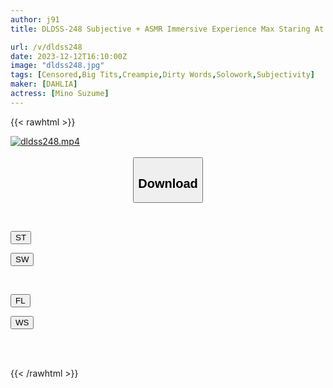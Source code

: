 ```yaml
---
author: j91
title: DLDSS-248 Subjective + ASMR Immersive Experience Max Staring At You Carefully And Whispering Dirty Talk With Guaranteed Creampie Beauty Salon Suzume Mino

url: /v/dldss248
date: 2023-12-12T16:10:00Z
image: "dldss248.jpg"
tags: [Censored,Big Tits,Creampie,Dirty Words,Solowork,Subjectivity]
maker: [DAHLIA]
actress: [Mino Suzume]
---
```



{{< rawhtml >}}

<div class="video" data-videoid="A1kGQqdRRpHXRWG">
    <a href="javascript:;">
        <img src="/v/dldss248/dldss248.jpg" width="WIDTH" height="HEIGHT" alt="dldss248.mp4" loading="lazy">
    </a>
</div>

<script type="text/javascript" src="https://j91.asia/asset/on-demand-st.js"></script>

<br>
  <link rel="stylesheet" href="https://j91.asia/asset/bs5.css">
  
  <center>
  <button class="btn btn-primary" type="button" data-bs-toggle="collapse" data-bs-target=".multi-collapse" aria-expanded="false" aria-controls="multiCollapseExample1 multiCollapseExample2"><h2>Download</h2></button></center>
</p>
<div class="row">
  <div class="col">
    <div class="collapse multi-collapse" id="multiCollapseExample1">
      <div class="card card-body">
	      	      <br>
<div class="buttons">  
<p><a href="https://streamtape.to/v/A1kGQqdRRpHXRWG" target="_blank"><button class="btn-hover color-3"><i class="fa fa-download"></i> ST</button></a></p>
<p><a href="https://flaswish.com/g9kkf8csshpv" target="_blank"><button class="btn-hover color-2"><i class="fa fa-download"></i> SW</button></a></p></div>
    </div>
  </div>
</div>
  <div class="col">
    <div class="collapse multi-collapse" id="multiCollapseExample2">
      <div class="card card-body">
	      <br>
<div class="buttons">
<p><a href="https://filelions.site/f/jzkjlgxb8tgh" target="_blank"><button class="btn-hover color-9"><i class="fa fa-download"></i> FL</button></a></p>
<p><a href="https://wolfstream.tv/x4kpd5hgcdt3" target="_blank"><button class="btn-hover color-8"><i class="fa fa-download"></i> WS</button></a></p></div>
<br><br>
      </div>
    </div>
  </div>
</div>

{{< /rawhtml >}}